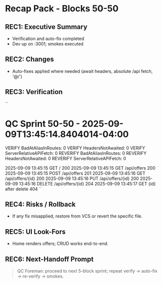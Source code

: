 # Recap Pack - Blocks 50-50
## REC1: Executive Summary
- Verification and auto-fix completed
- Dev up on :3001; smokes executed
## REC2: Changes
- Auto-fixes applied where needed (await headers, absolute /api fetch, '@/')
## REC3: Verification
``
# QC Sprint 50-50 - 2025-09-09T13:45:14.8404014-04:00
VERIFY BadAtAliasInRoutes: 0
VERIFY HeadersNotAwaited: 0
VERIFY ServerRelativeAPIFetch: 0
REVERIFY BadAtAliasInRoutes: 0
REVERIFY HeadersNotAwaited: 0
REVERIFY ServerRelativeAPIFetch: 0

2025-09-09 13:45:15 GET /                  200
2025-09-09 13:45:15 GET /api/offers        200
2025-09-09 13:45:15 POST /api/offers       201
2025-09-09 13:45:16 GET /api/offers/{id}   200
2025-09-09 13:45:16 PUT /api/offers/{id}   200
2025-09-09 13:45:16 DELETE /api/offers/{id} 204
2025-09-09 13:45:17 GET {id} after delete  404
``
## REC4: Risks / Rollback
- If any fix misapplied, restore from VCS or revert the specific file.
## REC5: UI Look-Fors
- Home renders offers; CRUD works end-to-end.
## REC6: Next-Handoff Prompt
> QC Foreman: proceed to next 5-block sprint; repeat verify -> auto-fix -> re-verify -> smokes.

